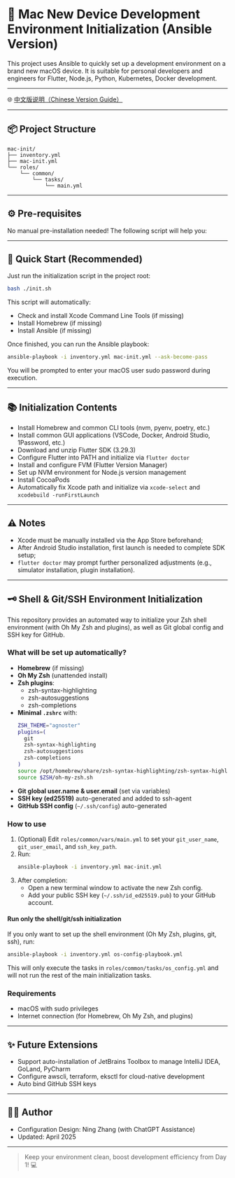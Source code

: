 # 🚀 Mac New Device Development Environment Initialization (Ansible Version)

This project uses Ansible to quickly set up a development environment on a brand new macOS device. It is suitable for personal developers and engineers for Flutter, Node.js, Python, Kubernetes, Docker development.

---

🌐 [中文版说明（Chinese Version Guide）](./README.zh.md)

---

## 📦 Project Structure

```
mac-init/
├── inventory.yml
├── mac-init.yml
└── roles/
    └── common/
        └── tasks/
            └── main.yml
```

---

## ⚙️ Pre-requisites

No manual pre-installation needed! The following script will help you:

---

## 🚀 Quick Start (Recommended)

Just run the initialization script in the project root:

```bash
bash ./init.sh
```

This script will automatically:
- Check and install Xcode Command Line Tools (if missing)
- Install Homebrew (if missing)
- Install Ansible (if missing)

Once finished, you can run the Ansible playbook:

```bash
ansible-playbook -i inventory.yml mac-init.yml --ask-become-pass
```

You will be prompted to enter your macOS user sudo password during execution.

---

## 📚 Initialization Contents

- Install Homebrew and common CLI tools (nvm, pyenv, poetry, etc.)
- Install common GUI applications (VSCode, Docker, Android Studio, 1Password, etc.)
- Download and unzip Flutter SDK (3.29.3)
- Configure Flutter into PATH and initialize via `flutter doctor`
- Install and configure FVM (Flutter Version Manager)
- Set up NVM environment for Node.js version management
- Install CocoaPods
- Automatically fix Xcode path and initialize via `xcode-select` and `xcodebuild -runFirstLaunch`

---

## ⚠️ Notes

- Xcode must be manually installed via the App Store beforehand;
- After Android Studio installation, first launch is needed to complete SDK setup;
- `flutter doctor` may prompt further personalized adjustments (e.g., simulator installation, plugin installation).

---

## 🗝️ Shell & Git/SSH Environment Initialization

This repository provides an automated way to initialize your Zsh shell environment (with Oh My Zsh and plugins), as well as Git global config and SSH key for GitHub.

### What will be set up automatically?

- **Homebrew** (if missing)
- **Oh My Zsh** (unattended install)
- **Zsh plugins**:
  - zsh-syntax-highlighting
  - zsh-autosuggestions
  - zsh-completions
- **Minimal `.zshrc`** with:
  ```zsh
  ZSH_THEME="agnoster"
  plugins=(
    git
    zsh-syntax-highlighting
    zsh-autosuggestions
    zsh-completions
  )
  source /opt/homebrew/share/zsh-syntax-highlighting/zsh-syntax-highlighting.zsh
  source $ZSH/oh-my-zsh.sh
  ```
- **Git global user.name & user.email** (set via variables)
- **SSH key (ed25519)** auto-generated and added to ssh-agent
- **GitHub SSH config** (`~/.ssh/config`) auto-generated

### How to use

1. (Optional) Edit `roles/common/vars/main.yml` to set your `git_user_name`, `git_user_email`, and `ssh_key_path`.
2. Run:
   ```bash
   ansible-playbook -i inventory.yml mac-init.yml
   ```
3. After completion:
   - Open a new terminal window to activate the new Zsh config.
   - Add your public SSH key (`~/.ssh/id_ed25519.pub`) to your GitHub account.

#### Run only the shell/git/ssh initialization

If you only want to set up the shell environment (Oh My Zsh, plugins, git, ssh), run:

```bash
ansible-playbook -i inventory.yml os-config-playbook.yml
```

This will only execute the tasks in `roles/common/tasks/os_config.yml` and will not run the rest of the main initialization tasks.

### Requirements

- macOS with sudo privileges
- Internet connection (for Homebrew, Oh My Zsh, and plugins)

---

## ✨ Future Extensions

- Support auto-installation of JetBrains Toolbox to manage IntelliJ IDEA, GoLand, PyCharm
- Configure awscli, terraform, eksctl for cloud-native development
- Auto bind GitHub SSH keys

---

## 👨‍💻 Author
- Configuration Design: Ning Zhang (with ChatGPT Assistance)
- Updated: April 2025

---

> Keep your environment clean, boost development efficiency from Day 1! 💻


